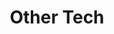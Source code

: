 ---
title: "Other Tech"
description: "Other technical Stuff I would like to share!"
image: "cover.png"
style:
    background: "#efb603"
    color: "#fff"
---